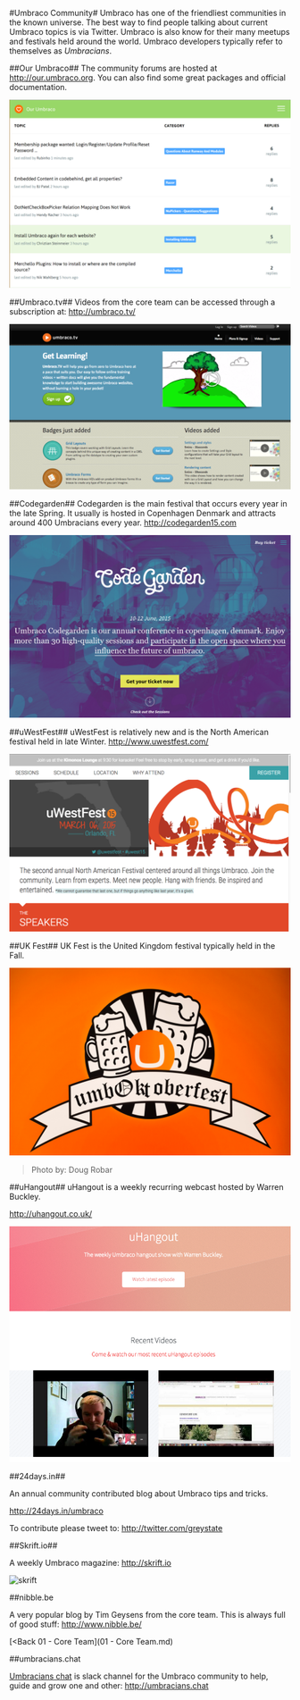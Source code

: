 #Umbraco Community#
Umbraco has one of the friendliest communities in the known universe.  The best way to find people talking about current Umbraco topics is via Twitter.  Umbraco is also know for their many meetups and festivals held around the world.  Umbraco developers typically refer to themselves as *Umbracians*.

##Our Umbraco##
The community forums are hosted at http://our.umbraco.org.  You can also find some great packages and official documentation.

![our](assets/our.png)

##Umbraco.tv##
Videos from the core team can be accessed through a subscription at: http://umbraco.tv/

![umbraco.tv](assets/umbtv.png)

##Codegarden##
Codegarden is the main festival that occurs every year in the late Spring.  It usually is hosted in Copenhagen Denmark and attracts around 400 Umbracians every year.  http://codegarden15.com

![codegarden](assets/codegarden.png)

##uWestFest##
uWestFest is relatively new and is the North American festival held in late Winter.  http://www.uwestfest.com/

![uwestfest](assets/uwestfest.png)

##UK Fest##
UK Fest is the United Kingdom festival typically held in the Fall.

![15101926851_bd53bbf155_o.jpg](assets/15101926851_bd53bbf155_o.jpg)
>Photo by: Doug Robar

##uHangout##
uHangout is a weekly recurring webcast hosted by Warren Buckley.

http://uhangout.co.uk/

![uhangout](assets/uhangout.png)

##24days.in##

An annual community contributed blog about Umbraco tips and tricks.

http://24days.in/umbraco

To contribute please tweet to: http://twitter.com/greystate

##Skrift.io##

A weekly Umbraco magazine: http://skrift.io

![skrift](assets/skrift.png)

##nibble.be

A very popular blog by Tim Geysens from the core team.  This is always full of good stuff: http://www.nibble.be/

[<Back 01 - Core Team](01 - Core Team.md)

##umbracians.chat

[Umbracians chat](http://umbracians.chat) is slack channel for the Umbraco community to help, guide and grow one and other: http://umbracians.chat
